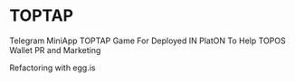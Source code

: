 # TOPTAP
Telegram MiniApp TOPTAP Game For Deployed IN PlatON To Help TOPOS Wallet PR and Marketing

Refactoring with egg.is
